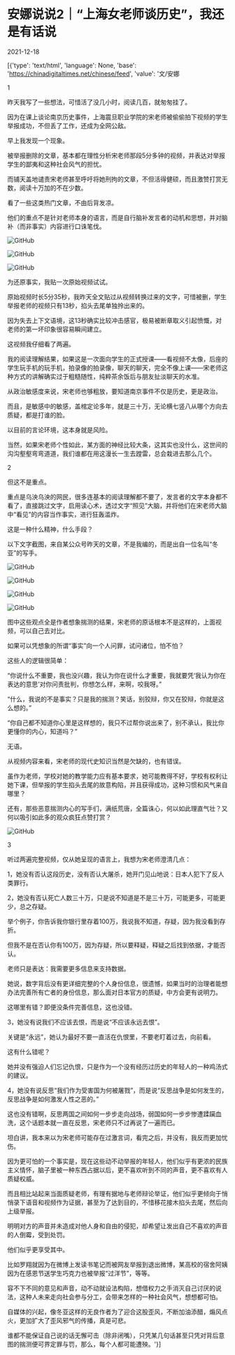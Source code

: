 # 安娜说说2｜“上海女老师谈历史”，我还是有话说

2021-12-18

[{'type': 'text/html', 'language': None, 'base': 'https://chinadigitaltimes.net/chinese/feed', 'value': '文/安娜

1

昨天我写了一些想法，可惜活了没几小时，阅读几百，就匆匆挂了。

因为在课上谈论南京历史事件，上海震旦职业学院的宋老师被偷偷拍下视频的学生举报成功，不但丢了工作，还成为全网公敌。

早上我发现一个现象。

被举报删除的文章，基本都在理性分析宋老师那段5分多钟的视频，并表达对举报学生的鄙夷和这种社会风气的担忧。

而铺天盖地谴责宋老师甚至呼吁将她刑拘的文章，不但活得健硕，而且激赞打赏无数，阅读十万加的不在少数。

看了一些这类热门文章，不由后背发凉。

他们的重点不是针对老师本身的语言，而是自行脑补发言者的动机和思想，并对脑补（而非事实）内容进行口诛笔伐。

![GitHub](https://chinadigitaltimes.net/chinese/files/2021/12/post-674627-61bd997692ada.png)

![GitHub](https://chinadigitaltimes.net/chinese/files/2021/12/post-674627-61bd9976a0ed8.png)

![GitHub](https://chinadigitaltimes.net/chinese/files/2021/12/post-674627-61bd9976ad7b3.png)

为还原事实，我贴一次原始视频试试。



原始视频时长5分35秒，我昨天全文贴过从视频转换过来的文字，可惜被删，学生举报老师的视频只有13秒，掐头去尾单独拎出来的。

因为失去上下文语境，这13秒确实比较冲击感官，极易被断章取义引起愤慨，对老师的第一坏印象很容易瞬间建立。

这视频我仔细看了两遍。

我的阅读理解结果，如果这是一次面向学生的正式授课——看视频不太像，后座的学生玩手机的玩手机，拍录像的拍录像，聊天的聊天，完全不像上课——宋老师这种方式的讲解确实过于粗糙随性，纯粹茶余饭后与朋友扯淡聊天的水准。

从政治敏感度来说，宋老师也够粗放，要知道南京事件不仅是历史，更是政治。

而且，是敏感中的敏感，盖棺定论多年，就是三十万，无论横七竖八从哪个方向去质疑，都是打谁的脸。

以目前的言论环境，这本身就是风险。

当然，如果宋老师个性如此，某方面的神经比较大条，这其实也没什么，这世间的沟沟壑壑弯弯道道，我们谁都在用这漫长一生去蹚雷，总会栽进去那么几个。

2

但这不是重点。

重点是乌泱乌泱的网民，很多连基本的阅读理解都不要了，发言者的文字本身都不看了，直接跳过文字，启用读心术，透过文字“照见”大脑，并将他们在宋老师大脑中“看见”的内容当作事实，进行狂轰滥炸。

这是一种什么精神，什么手段？

以下文字截图，来自某公众号昨天的文章，不是我编的，而是出自一位名叫“冬亚”的写手。

![GitHub](https://chinadigitaltimes.net/chinese/files/2021/12/post-674627-61bd9976b65ec.png)

![GitHub](https://chinadigitaltimes.net/chinese/files/2021/12/post-674627-61bd9976bd418.png)

![GitHub](https://chinadigitaltimes.net/chinese/files/2021/12/post-674627-61bd9976c42dd.png)

![GitHub](https://chinadigitaltimes.net/chinese/files/2021/12/post-674627-61bd9976cb94d.png)

图中这些观点全是作者想象揣测的结果，宋老师的原话根本不是这样的，上面视频，可以自己去对比。

如果可以凭想象的所谓“事实”向一个人问罪，试问诸位，怕不怕？

这些人的逻辑很简单：

“你说什么不重要，我也没兴趣，我认为你在说什么才重要，我就要凭‘我认为你在表达的意思’对你问责批判，你想怎么样，来啊，咬我呀。”

“什么，我说的不是事实？只是我的揣测？笑话，别狡辩，你又在狡辩，你就是这么想的。”

“你自己都不知道你心里是这样想的，我只不过帮你说出来了，别不承认，我比你更懂你的内心，知道吗？”

无语。

从视频内容来看，宋老师的现代史知识当然是欠缺的，也有错误。

虽作为老师，学校对她的教学能力应有基本要求，她可能教得不好，学校有权利让她下课，但举报的学生掐头去尾的故意构陷，并且获得成功，这种习惯和风气来自哪里？

还有，那些恶意揣测内心的写手们，满纸荒唐，全篇诛心，何以如此理直气壮？又何以吸引如此多的观众疯狂点赞打赏？

![GitHub](https://chinadigitaltimes.net/chinese/files/2021/12/post-674627-61bd9976d7156.png)

3

听过两遍完整视频，仅从她呈现的语言上，我想为宋老师澄清几点：

1，她没有否认这段历史，没有否认大屠杀，她开门见山地说：日本人犯下了反人类罪行。

2，她没有否认死亡人数三十万，只是说不知道是不是三十万，可能更多，可能更少，总之存疑。

举个例子，你告诉我你银行里存着100万，我说我不知道，存疑，因为我没看到存折。

但我不是在否认你有100万，因为存疑，所以要释疑，释疑之后找到依据，才能否认。

老师只是表达：我需要更多信息来支持数据。

她说，数字背后没有更详细完整的个人身份信息，很遗憾，如果当时的治理者能想办法完善所有亡者的身份信息，那么面对日本官方的质疑，中方会更有说明力。

这哪里有错？即便没条件完善信息，这也没错。

3，她没有说我们不应该去恨，而是说“不应该永远去恨”。

关键是“永远”，她认为最好不要一直活在仇恨里，不要老盯着过去，向前看。

这有什么错呢？

她并没有强迫人们忘记仇恨，只是作为一个没有经历过历史的年轻人的一种鸡汤式的建议。

4，她没有说反思“我们作为受害国为何被屠戮”，而是说“反思战争是如何发生的，反思战争是如何激发人性之恶的。”

这也没有错啊，反思两国之间如何一步步走向战场，弱国如何一步步惨遭蹂躏血洗，这个话题本就一直在反思，宋老师只不过再说了一遍而已。

坦白讲，我本来以为宋老师可能存在过激言词，看完之后，并没有，我反而更加忧伤。

因为更可怕的一个事实是，现在这些动不动举报的年轻人，他们似乎有更浓的民族主义情怀，脑子里被一种东西占据以后，更不喜欢听到不同的声音，更不喜欢有人质疑权威。

而且相比站起来当面质疑老师，有理有据地与老师辩论举证，他们似乎更倾向于悄悄录下语音和视频作为证据，甚至为了达到目的，不惜移花接木掐头去尾，然后向上级举报。

明明对方的声音并未造成对他人身和自由的侵犯，却希望让发出自己不喜欢的声音的人倒霉，受到处罚。

他们似乎更享受其中。

比如罗翔就因为在微博上发读书笔记而被网友举报到退出微博，某高校的宿舍阿姨因为在感恩节送学生巧克力也被举报“过洋节”，等等。

容不下不同的意见和声音，动不动就设法构陷，想借权力之手消灭自己讨厌的说法，这种人未来走向社会参与分工，会带来怎样的一种社会风气，想想都可怕。

自媒体的兴起，像冬亚这样的无良作者为了迎合这股歪风，不断加油添醋，煽风点火，更加扩大了歪风邪气的传播，真是可悲。

谁都不能保证自己说的话无懈可击（除非闭嘴），只凭某几句话甚至只凭对背后意图的揣测便可界定罪与罚，那么，每个人都可能遭殃。'}]